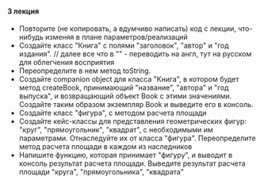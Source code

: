#### 3 лекция
- Повторите (не копировать, а вдумчиво написать) код с лекции, что-нибудь изменяя в плане параметров/реализаций
- Создайте класс "Книга" с полями "заголовок", "автор" и "год издания". // далее все что в "" - переводить на англ, тут на русском для облегчения восприятия
- Переопределите в нем метод toString.
- Создайте companion object для класса "Книга", в
  котором будет метод createBook, принимающий "название", "автора" и "год выпуска", и возвращающий объект Book с этими
  значениями. Создайте таким образом экземпляр Book и выведите его в консоль.
- Создайте класс "фигура", с методом расчета площади
- Создайте кейс-классы для представления геометрических фигур: "круг", "прямоугольник", "квадрат", с необходимыми им
  параметрами. Отнаследуйте их от класса "фигура". Переопределите метод расчета площади в каждом
  из наследников
- Напишите функцию, которая принимает "фигуру", и выводит в консоль результат расчета площади. Выведите результат
  расчета площади "круга", "прямоугольника", "квадрата"